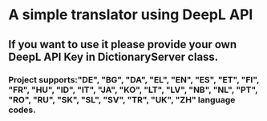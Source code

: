 # A simple translator using DeepL API
## If you want to use it please provide your own DeepL API Key in DictionaryServer class.
### Project supports:"DE", "BG", "DA", "EL", "EN", "ES", "ET", "FI", "FR", "HU", "ID", "IT", "JA", "KO", "LT", "LV", "NB", "NL", "PT", "RO", "RU", "SK", "SL", "SV", "TR", "UK", "ZH" language codes.
